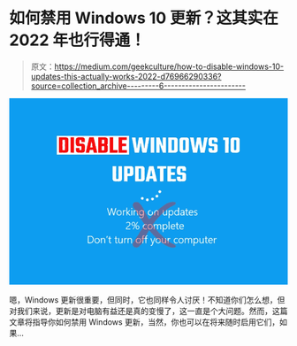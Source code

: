 # 如何禁用 Windows 10 更新？这其实在 2022 年也行得通！

> 原文：<https://medium.com/geekculture/how-to-disable-windows-10-updates-this-actually-works-2022-d76966290336?source=collection_archive---------6----------------------->

![](img/ff6a28e413e6601de05d1e86a34aa997.png)

嗯，Windows 更新很重要，但同时，它也同样令人讨厌！不知道你们怎么想，但对我们来说，更新是对电脑有益还是真的变慢了，这一直是个大问题。然而，这篇文章将指导你如何禁用 Windows 更新，当然，你也可以在将来随时启用它们，如果…
